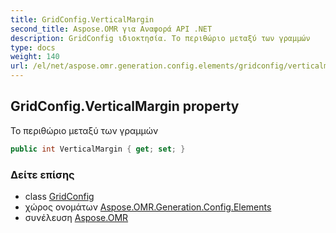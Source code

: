 ```yaml
---
title: GridConfig.VerticalMargin
second_title: Aspose.OMR για Αναφορά API .NET
description: GridConfig ιδιοκτησία. Το περιθώριο μεταξύ των γραμμών
type: docs
weight: 140
url: /el/net/aspose.omr.generation.config.elements/gridconfig/verticalmargin/
---
```

## GridConfig.VerticalMargin property

Το περιθώριο μεταξύ των γραμμών

```csharp
public int VerticalMargin { get; set; }
```

### Δείτε επίσης

* class [GridConfig](../)
* χώρος ονομάτων [Aspose.OMR.Generation.Config.Elements](../../gridconfig/)
* συνέλευση [Aspose.OMR](../../../)


